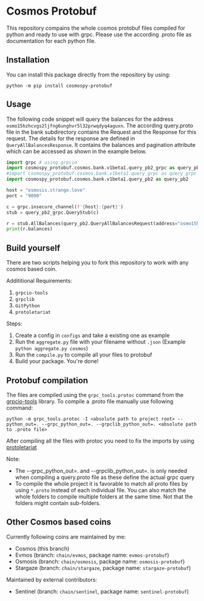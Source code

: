 # Cosmos Protobuf
This repository compains the whole cosmos protobuf files compiled for python and ready to use with grpc. Please use the according .proto file as documentation for each python file.

## Installation

You can install this package directly from the repository by using:
```
python -m pip install cosmospy-protobuf
```

## Usage

The following code snippet will query the balances for the address ``osmo15hzhcvgs2ljfng6unghvr5l32prwqdyq4aguxn``. The according query.proto file in the bank subdirectory contains the Request and the Response for this request. The details for the response are defined in ``QueryAllBalancesResponse``. It contains the balances and pagination attribute which can be accessed as shown in the example below.  

```python
import grpc # using grpcio
import cosmospy_protobuf.cosmos.bank.v1beta1.query_pb2_grpc as query_pb2_grpc # for gprcio
#import cosmospy_protobuf.cosmos.bank.v1beta1.query_grpc as query_grpc # for gprclib
import cosmospy_protobuf.cosmos.bank.v1beta1.query_pb2 as query_pb2

host = "osmosis.strange.love"
port = "9090"

c = grpc.insecure_channel(f'{host}:{port}')
stub = query_pb2_grpc.QueryStub(c)

r = stub.AllBalances(query_pb2.QueryAllBalancesRequest(address="osmo15hzhcvgs2ljfng6unghvr5l32prwqdyq4aguxn"))
print(r.balances)

```

## Build yourself
There are two scripts helping you to fork this repository to work with any cosmos based coin.

Addititional Requirements:
1. `grpcio-tools`
2. `grpclib`
3. `GitPython`
4. `protoletariat`

Steps:
1. Create a config in ``configs`` and take a existing one as example
2. Run the ``aggregate.py`` file with your filename without ``.json`` (Example ``python aggregate.py cosmos``)
3. Run the ``compile.py`` to compile all your files to protobuf
4. Build your package. You're done!

## Protobuf compilation 

The files are compiled using the ``grpc_tools.protoc`` command from the [grpcio-tools](https://pypi.org/project/grpcio-tools/) library.
To compile a .proto file manually use following command:
```
python -m grpc_tools.protoc -I <absolute path to project root> --python_out=. --grpc_python_out=. --grpclib_python_out=. <absolute path to .proto file>
```

After compiling all the files with protoc you need to fix the imports by using [protoletariat](https://github.com/cpcloud/protoletariat)

Note:
* The --grpc_python_out=. and --grpclib_python_out=. is only needed when compiling a query.proto file as these define the actual grpc query
* To compile the whole project it is favorable to match all proto files by using `*.proto` instead of each individual file. You can also match the whole folders to compile multiple folders at the same time. Not that the folders might contain sub-folders.

## Other Cosmos based coins
Currently following coins are maintained by me:
* Cosmos (this branch)
* Evmos (branch: ``chain/evmos``, package name: ``evmos-protobuf``)
* Osmosis (branch: ``chain/osmosis``, package name: `osmosis-protobuf`)
* Stargaze (branch: ``chain/stargaze``, package name: `stargaze-protobuf`)

Maintained by external contributors:
* Sentinel (branch: ``chain/sentinel``, package name: `sentinel-protobuf`)
